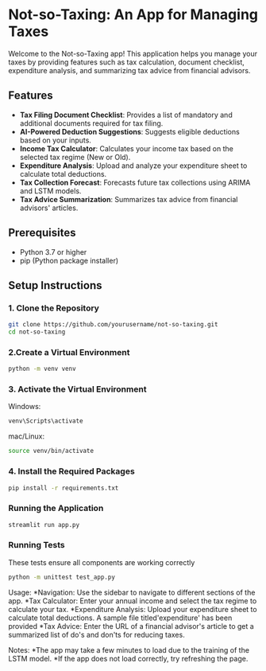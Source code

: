 # Not-so-Taxing: An App for Managing Taxes

Welcome to the Not-so-Taxing app! This application helps you manage your taxes by providing features such as tax calculation, document checklist, expenditure analysis, and summarizing tax advice from financial advisors.

## Features

- **Tax Filing Document Checklist**: Provides a list of mandatory and additional documents required for tax filing.
- **AI-Powered Deduction Suggestions**: Suggests eligible deductions based on your inputs.
- **Income Tax Calculator**: Calculates your income tax based on the selected tax regime (New or Old).
- **Expenditure Analysis**: Upload and analyze your expenditure sheet to calculate total deductions.
- **Tax Collection Forecast**: Forecasts future tax collections using ARIMA and LSTM models.
- **Tax Advice Summarization**: Summarizes tax advice from financial advisors' articles.

## Prerequisites

- Python 3.7 or higher
- pip (Python package installer)

## Setup Instructions

### 1. Clone the Repository  
```sh
git clone https://github.com/yourusername/not-so-taxing.git
cd not-so-taxing
```
### 2.Create a Virtual Environment
```sh
python -m venv venv
```
### 3. Activate the Virtual Environment
Windows:
```sh
venv\Scripts\activate
```
mac/Linux:
```sh
source venv/bin/activate
```
### 4. Install the Required Packages
```sh
pip install -r requirements.txt
```
### Running the Application
```sh
streamlit run app.py
```
### Running Tests
These tests ensure all components are working correctly
```sh
python -m unittest test_app.py
```
Usage:
*Navigation: Use the sidebar to navigate to different sections of the app.
*Tax Calculator: Enter your annual income and select the tax regime to calculate your tax.
*Expenditure Analysis: Upload your expenditure sheet to calculate total deductions. A sample file titled'expenditure' has been provided
*Tax Advice: Enter the URL of a financial advisor's article to get a summarized list of do's and don'ts for reducing taxes.

Notes:
*The app may take a few minutes to load due to the training of the LSTM model.
*If the app does not load correctly, try refreshing the page.
